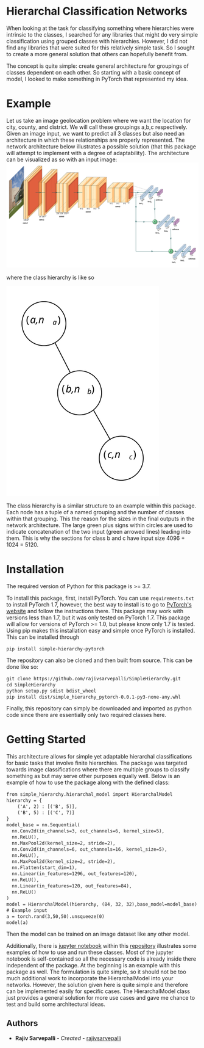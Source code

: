 # Hierarchal Classification Networks
When looking at the task for classifying something where hierarchies were intrinsic to the classes, I searched for any libraries that might do very simple classification using grouped classes with hierarchies. However, I did not find any libraries that were suited for this relatively simple task. So I sought to create a more general solution that others can hopefully benefit from.


The concept is quite simple: create general architecture for groupings of classes dependent on each other. So starting with a basic concept of model, I looked to make something in PyTorch that represented my idea.

# Example
Let us take an image geolocation problem where we want the location for city, county, and district. We will call these groupings a,b,c respectively. Given an image input, we want to predict all 3 classes but also need an architecture in which these relationships are properly represented. The network architecture below illustrates a possible solution (that this package will attempt to implement with a degree of adaptability).
The architecture can be visualized as so with an input image:
![Network Architecture](https://raw.githubusercontent.com/rajivsarvepalli/SimpleHierarchy/master/images/network.svg)

 where the class hierarchy is like so

![Class Heirarchy](https://raw.githubusercontent.com/rajivsarvepalli/SimpleHierarchy/master/images/tree.svg)

The class hierarchy is a similar structure to an example within this package. Each node has a tuple of a named grouping and the number of classes within that grouping. This the reason for the sizes in the final outputs in the network architecture. The large green plus signs within circles are used to indicate concatenation of the two input (green arrowed lines) leading into them. This is why the sections for class b and c have input size 4096 + 1024 = 5120.
# Installation
The required version of Python for this package is >= 3.7.

To install this package, first, install PyTorch. You can use `requirements.txt` to install PyTorch 1.7, however, the best way to install is to go to [PyTorch's website](https://pytorch.org/get-started/locally/) and follow the instructions there. This package may work with versions less than 1.7, but it was only tested on PyTorch 1.7. This package will allow for versions of PyTorch >= 1.0, but please know only 1.7 is tested.
Using pip makes this installation easy and simple once PyTorch is installed. This can be installed through
```
pip install simple-hierarchy-pytorch
```
The repository can also be cloned and then built from source. This can be done like so:
```
git clone https://github.com/rajivsarvepalli/SimpleHierarchy.git
cd SimpleHierarchy
python setup.py sdist bdist_wheel
pip install dist/simple_hierarchy_pytorch-0.0.1-py3-none-any.whl
```
Finally, this repository can simply be downloaded and imported as python code since there are essentially only two required classes here.
# Getting Started
This architecture allows for simple yet adaptable hierarchal classifications for basic tasks that involve finite hierarchies. The package was targeted towards image classifications where there are multiple groups to classify something as but may serve other purposes equally well. Below is an example of how to use the package along with the defined class:
```
from simple_hierarchy.hierarchal_model import HierarchalModel
hierarchy = {
    ('A', 2) : [('B', 5)],
    ('B', 5) : [('C', 7)]
}
model_base = nn.Sequential(
  nn.Conv2d(in_channels=3, out_channels=6, kernel_size=5),
  nn.ReLU(),
  nn.MaxPool2d(kernel_size=2, stride=2),
  nn.Conv2d(in_channels=6, out_channels=16, kernel_size=5),
  nn.ReLU(),
  nn.MaxPool2d(kernel_size=2, stride=2),
  nn.Flatten(start_dim=1),
  nn.Linear(in_features=1296, out_features=120),
  nn.ReLU(),
  nn.Linear(in_features=120, out_features=84),
  nn.ReLU()
)
model = HierarchalModel(hierarchy, (84, 32, 32),base_model=model_base)
# Example input
a = torch.rand(3,50,50).unsqueeze(0)
model(a)
```
Then the model can be trained on an image dataset like any other model.

Additionally, there is [jupyter notebook](https://github.com/rajivsarvepalli/SimpleHierarchy/blob/master/simple_hierarchy/examples/sample.ipynb) within this [repository](https://github.com/rajivsarvepalli/SimpleHierarchy) illustrates some examples of how to use and run these classes. Most of the jupyter notebook is self-contained so all the necessary code is already inside there independent of the package. At the beginning is an example with this package as well.
The formulation is quite simple, so it should not be too much additional work to incorporate the HierarchalModel into your networks.
However, the solution given here is quite simple and therefore can be implemented easily for specific cases. The HierarchalModel class just provides a general solution for more use cases and gave me chance to test and build some architectural ideas.
## Authors

* **Rajiv Sarvepalli** - *Created* - [rajivsarvepalli](https://github.com/rajivsarvepalli)
